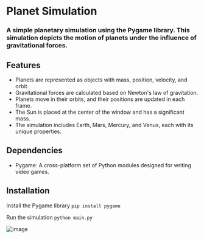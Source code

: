 # Planet Simulation
### A simple planetary simulation using the Pygame library. This simulation depicts the motion of planets under the influence of gravitational forces.

## Features
- Planets are represented as objects with mass, position, velocity, and orbit.
- Gravitational forces are calculated based on Newton's law of gravitation.
- Planets move in their orbits, and their positions are updated in each frame.
- The Sun is placed at the center of the window and has a significant mass.
- The simulation includes Earth, Mars, Mercury, and Venus, each with its unique properties.

## Dependencies
- Pygame: A cross-platform set of Python modules designed for writing video games.

## Installation 
Install the Pygame library
`pip install pygame`

Run the simulation
`python main.py`

![image](https://github.com/weibik/Planet-Simulation/assets/57102801/1f0c7e8b-b964-4ecb-aefe-6fc83dbf4539)
